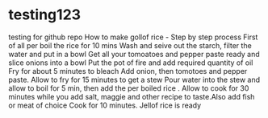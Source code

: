 # testing123
testing for github repo
How to make gollof rice - Step by step process
First of all per boil the rice for 10 mins
Wash and seive out the starch, filter the water and put in a bowl
Get all your tomoatoes and pepper paste ready and slice onions into a bowl
Put the pot of fire and add required quantity of oil
Fry for about 5 minutes to bleach
Add onion, then tomotoes and pepper paste. Allow to fry for 15 minutes to get a stew
Pour water into the stew and allow to boil for 5 min, then add the per boiled rice .
Allow to cook for 30 minutes while you add salt, maggie and other recipe to taste.Also add fish or meat of choice
Cook for 10 minutes.
Jellof rice is ready

